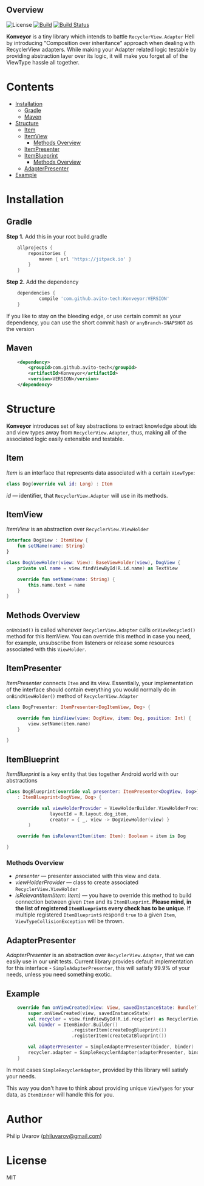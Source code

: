 ## Overview

![License](https://img.shields.io/badge/license-MIT-blue.svg)
[![Build](https://jitpack.io/v/avito-tech/Konveyor.svg)](https://jitpack.io/#avito-tech/Konveyor)
[![Build Status](https://travis-ci.org/avito-tech/Konveyor.svg?branch=master)](https://travis-ci.org/avito-tech/Konveyor)

**Konveyor** is a tiny library which intends to battle `RecyclerView.Adapter` Hell by introducing "Composition over inheritance"
 approach when dealing with RecyclerView adapters. While making your Adapter related logic testable by
 providing abstraction layer over its logic, it will make you forget all of the ViewType hassle all together. 

# Contents

* [Installation](#installation)
    * [Gradle](#installation-gradle)
    * [Maven](#installation-maven)
* [Structure](#structure)
  * [Item](#item)
  * [ItemView](#itemview)
     * [Methods Overview](#itemview-methods)
  * [ItemPresenter](#item-presenter)
  * [ItemBlueprint](#item-blueprint)
    * [Methods Overview](#item-blueprint-methods)
  * [AdapterPresenter](#adapter-presenter)
* [Example](#example)

# <a name="installation" />Installation

## <a name="installation-gradle" />Gradle
**Step 1.** Add this in your root build.gradle

```groovy
	allprojects {
		repositories {
			maven { url 'https://jitpack.io' }
		}
	}
```

**Step 2.** Add the dependency
```groovy
	dependencies {
	        compile 'com.github.avito-tech:Konveyor:VERSION'
	}
```

If you like to stay on the bleeding edge, or use certain commit as your dependency,
you can use the short commit hash or `anyBranch-SNAPSHOT` as the version

## <a name="installation-maven" />Maven
```xml
	<dependency>
	    <groupId>com.github.avito-tech</groupId>
	    <artifactId>Konveyor</artifactId>
	    <version>VERSION</version>
	</dependency>
```

# <a name="structure" />Structure
**Konveyor** introduces set of key abstractions to extract knowledge about ids and view types away
from `RecyclerView.Adapter`, thus, making all of the associated logic easily extensible and testable.

## <a name="item" />Item
_Item_  is an interface that represents data associated with a certain `ViewType`:
```kotlin
class Dog(override val id: Long) : Item
```

_id_ — identifier, that `RecyclerView.Adapter` will use in its methods.

## <a name="itemview" />ItemView
_ItemView_  is an abstraction over `RecyclerView.ViewHolder` 

```kotlin
interface DogView : ItemView {
    fun setName(name: String)
}

class DogViewHolder(view: View): BaseViewHolder(view), DogView {
    private val name = view.findViewById(R.id.name) as TextView

    override fun setName(name: String) {
        this.name.text = name
    }
}
```

## <a name="itemview-methods" />Methods Overview
`onUnbind()` is called whenever `RecyclerView.Adapter` calls `onViewRecycled()` method for this ItemView.
 You can override this method in case you need, for example, unsubscribe from listeners or release some resources associated with this `ViewHolder`.  


## <a name="item-presenter" />ItemPresenter
_ItemPresenter_  connects `Item` and its view. Essentially, your implementation of the interface should contain everything you would normally do in `onBindViewHolder()` method of `RecyclerView.Adapter`

```kotlin
class DogPresenter: ItemPresenter<DogItemView, Dog> {

    override fun bindView(view: DogView, item: Dog, position: Int) {
        view.setName(item.name)
    }

}
```

## <a name="item-blueprint" />ItemBlueprint
_ItemBlueprint_ is a key entity that ties together Android world with our abstractions

```kotlin
class DogBlueprint(override val presenter: ItemPresenter<DogView, Dog>)
    : ItemBlueprint<DogView, Dog> {

    override val viewHolderProvider = ViewHolderBuilder.ViewHolderProvider(
                layoutId = R.layout.dog_item,
                creator = { _, view -> DogViewHolder(view) }
        )

    override fun isRelevantItem(item: Item): Boolean = item is Dog

}
```

### <a name="item-blueprint-methods" />Methods Overview

* _presenter_ — presenter associated with this view and data.
* _viewHolderProvider_ — class to create associated `RecyclerView.ViewHolder`
* _isRelevantItem(item: Item)_ — you have to override this method to build connection between given `Item` and its `ItemBlueprint`.
 **Please mind, in the list of registered `ItemBlueprint`s every check has to be unique**.
 If multiple registered `ItemBlueprint`s respond `true` to a given `Item`, `ViewTypeCollisionException` will be thrown. 


## <a name="adapter-presenter" />AdapterPresenter
_AdapterPresenter_ is an abstraction over `RecyclerView.Adapter`, that we can easily use in our unit tests. 
Current library provides default implementation for this interface - `SimpleAdapterPresenter`, this will satisfy 99.9% of your needs, unless you need something exotic.


## <a name="example" />Example
```kotlin
    override fun onViewCreated(view: View, savedInstanceState: Bundle?) {
        super.onViewCreated(view, savedInstanceState)
        val recycler = view.findViewById(R.id.recycler) as RecyclerView
        val binder = ItemBinder.Builder()
                        .registerItem(createDogBlueprint())
                        .registerItem(createCatBlueprint())

        val adapterPresenter = SimpleAdapterPresenter(binder, binder)
        recycler.adapter = SimpleRecyclerAdapter(adapterPresenter, binder)
    }
```

In most cases `SimpleRecyclerAdapter`, provided by this library will satisfy your needs.

This way you don't have to think about providing unique `ViewType`s for your data, as `ItemBinder` will handle this for you.

# Author
Philip Uvarov (philuvarov@gmail.com)

# License
MIT
